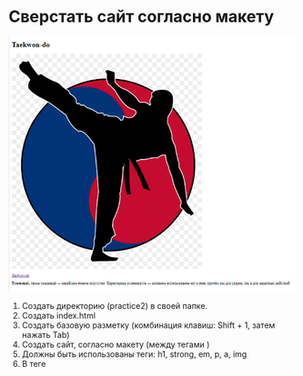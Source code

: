 # Сверстать сайт согласно макету
![макет](/Untitled.png)
1. Создать директорию (practice2) в своей папке.
2. Создать index.html
3. Создать базовую разметку (комбинация клавиш: Shift + 1, затем нажать Tab)
4. Создать сайт, согласно макету (между тегами <body> </body>)
5. Должны быть использованы теги: h1, strong, em, p, a, img
6. В теге <title> изменить название сайта: "Все о Taekwon-do"
7. В src картинки можно вставить следующий адрес: https://papik.pro/uploads/posts/2022-01/1642351010_3-papik-pro-p-tkhekvondo-klipart-3.png
8. Текст ссылки курсивный 
9.  В параграфе с текстом первое слово выделить жирным начертанием
10. В параграфе с текстом у тега 'p' добавить атрибут класса “lorem”, можно использовать текст: 
>Тхэквондо́, также таэквондо́ — корейское боевое искусство. Характерная особенность — активное использование ног в бою; причём как для ударов, так и для защитных действий. 


